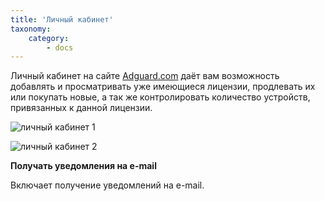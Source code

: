 ```yaml
---
title: 'Личный кабинет'
taxonomy:
    category:
        - docs
---
```


Личный кабинет на сайте [Adguard.com](http://adguard.com) даёт вам возможность добавлять и просматривать уже имеющиеся лицензии, продлевать их или покупать новые, а так же контролировать количество устройств, привязанных к данной лицензии. 

![личный кабинет 1](https://cloud.githubusercontent.com/assets/20211341/20470426/b8da0572-af8f-11e6-8102-bf1b286ebfe8.png)


![личный кабинет 2](https://cloud.githubusercontent.com/assets/20211341/20470427/b8da44f6-af8f-11e6-81f8-08d99b0e0428.png)

**Получать уведомления на e-mail**

Включает получение уведомлений на e-mail.